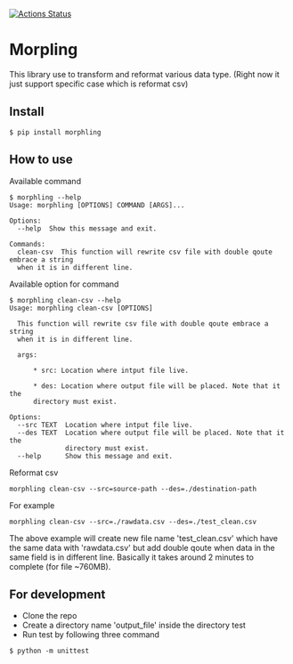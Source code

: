 [![Actions Status](https://github.com/Semooze/morphling/workflows/Morphling/badge.svg)](https://github.com/Semooze/Morphling/actions)


# Morpling

This library use to transform and reformat various data type. (Right now it just support specific case which is reformat csv)

## Install 

```shell
$ pip install morphling
```

## How to use

Available command 
```shell
$ morphling --help
Usage: morphling [OPTIONS] COMMAND [ARGS]...

Options:
  --help  Show this message and exit.

Commands:
  clean-csv  This function will rewrite csv file with double qoute embrace a string
  when it is in different line.
```

Available option for command
```shell
$ morphling clean-csv --help
Usage: morphling clean-csv [OPTIONS]

  This function will rewrite csv file with double qoute embrace a string
  when it is in different line.

  args:

      * src: Location where intput file live.

      * des: Location where output file will be placed. Note that it the
      directory must exist.

Options:
  --src TEXT  Location where intput file live.
  --des TEXT  Location where output file will be placed. Note that it the
              directory must exist.
  --help      Show this message and exit.

```

Reformat csv
```shell
morphling clean-csv --src=source-path --des=./destination-path
```

For example
```shell
morphling clean-csv --src=./rawdata.csv --des=./test_clean.csv
```

The above example will create new file name 'test_clean.csv' which have the same data with 'rawdata.csv' but add double qoute when
data in the same field is in different line. Basically it takes around 2 minutes to complete (for file ~760MB).


## For development

* Clone the repo 
* Create a directory name 'output_file' inside the directory test
* Run test by following three command

```shell
$ python -m unittest
```
